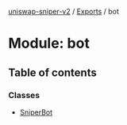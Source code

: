 [uniswap-sniper-v2](../README.md) / [Exports](../modules.md) / bot

# Module: bot

## Table of contents

### Classes

- [SniperBot](../classes/bot.SniperBot.md)

